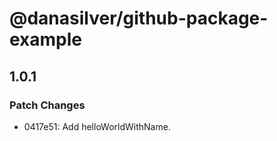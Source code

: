 # @danasilver/github-package-example

## 1.0.1

### Patch Changes

- 0417e51: Add helloWorldWithName.
